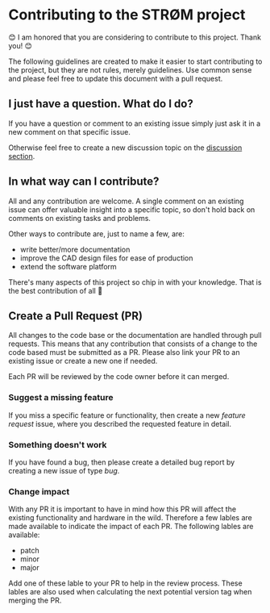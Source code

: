# Contributing to the STRØM project
:blush: I am honored that you are considering to contribute to this project. Thank you! :blush:

The following guidelines are created to make it easier to start contributing to the project, but they are not rules, merely guidelines. Use common sense and please feel free to update this document with a pull request.

## I just have a question. What do I do?
If you have a question or comment to an existing issue simply just ask it in a new comment on that specific issue.

Otherwise feel free to create a new discussion topic on the [discussion section](https://github.com/LydByDissing/stroem/discussions).

## In what way can I contribute?
All and any contribution are welcome. A single comment on an existing issue can offer valuable insight into a specific topic, so don't hold back on comments on existing tasks and problems.

Other ways to contribute are, just to name a few, are:
* write better/more documentation
* improve the CAD design files for ease of production
* extend the software platform

There's many aspects of this project so chip in with your knowledge. That is the best contribution of all :muscle:

## Create a Pull Request (PR)
All changes to the code base or the documentation are handled through pull requests. This means that any contribution that consists of a change to the code based must be submitted as a PR.
Please also link your PR to an existing issue or create a new one if needed.

Each PR will be reviewed by the code owner before it can merged.

### Suggest a missing feature
If you miss a specific feature or functionality, then create a new _feature request_ issue, where you described the requested feature in detail.

### Something doesn't work
If you have found a bug, then please create a detailed bug report by creating a new issue of type _bug_.

### Change impact
With any PR it is important to have in mind how this PR will affect the existing functionality and hardware in the wild. Therefore a few lables are made available to indicate the impact of each PR.
The following lables are available:

* patch
* minor
* major

Add one of these lable to your PR to help in the review process.
These lables are also used when calculating the next potential version tag when merging the PR.
